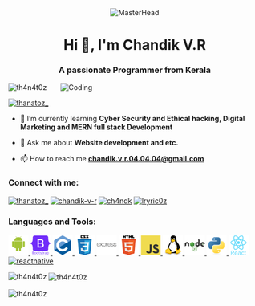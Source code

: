 <div align="center">
  <img src="https://user-images.githubusercontent.com/80781196/190216139-7697aa5a-c9a0-4bd6-80bf-3aca76a2e1c8.gif" alt="MasterHead"/>
</div>
<h1 align="center">Hi 👋, I'm Chandik V.R</h1>
<h3 align="center">A passionate Programmer from Kerala</h3>
<img align="right" alt="Coding" width="400" src="https://darkintheboy.com/wp-content/uploads/2014/02/tumblr_mvv8m3wzei1r9e2uvo1_500.gif">

<p align="left"> <img src="https://komarev.com/ghpvc/?username=th4n4t0z&label=Profile%20views&color=0e75b6&style=flat" alt="th4n4t0z" /> </p>

<p align="left"> <a href="https://twitter.com/thanatoz_" target="blank"><img src="https://img.shields.io/twitter/follow/thanatoz_?logo=twitter&style=for-the-badge" alt="thanatoz_" /></a> </p>

- 🌱 I’m currently learning **Cyber Security and Ethical hacking, Digital Marketing and MERN full stack Development**

- 💬 Ask me about **Website development and etc.**

- 📫 How to reach me **chandik.v.r.04.04.04@gmail.com**

<h3 align="left">Connect with me:</h3>
<p align="left">
<a href="https://twitter.com/thanatoz_" target="blank"><img align="center" src="https://raw.githubusercontent.com/rahuldkjain/github-profile-readme-generator/master/src/images/icons/Social/twitter.svg" alt="thanatoz_" height="30" width="40" /></a>
<a href="https://linkedin.com/in/chandik-v-r" target="blank"><img align="center" src="https://raw.githubusercontent.com/rahuldkjain/github-profile-readme-generator/master/src/images/icons/Social/linked-in-alt.svg" alt="chandik-v-r" height="30" width="40" /></a>
<a href="https://instagram.com/ch4ndk" target="blank"><img align="center" src="https://raw.githubusercontent.com/rahuldkjain/github-profile-readme-generator/master/src/images/icons/Social/instagram.svg" alt="ch4ndk" height="30" width="40" /></a>
<a href="https://www.youtube.com/c/lryric0z" target="blank"><img align="center" src="https://raw.githubusercontent.com/rahuldkjain/github-profile-readme-generator/master/src/images/icons/Social/youtube.svg" alt="lryric0z" height="30" width="40" /></a>
</p>

<h3 align="left">Languages and Tools:</h3>
<p align="left"> <a href="https://developer.android.com" target="_blank" rel="noreferrer"> <img src="https://raw.githubusercontent.com/devicons/devicon/master/icons/android/android-original-wordmark.svg" alt="android" width="40" height="40"/> </a> <a href="https://getbootstrap.com" target="_blank" rel="noreferrer"> <img src="https://raw.githubusercontent.com/devicons/devicon/master/icons/bootstrap/bootstrap-plain-wordmark.svg" alt="bootstrap" width="40" height="40"/> </a> <a href="https://www.cprogramming.com/" target="_blank" rel="noreferrer"> <img src="https://raw.githubusercontent.com/devicons/devicon/master/icons/c/c-original.svg" alt="c" width="40" height="40"/> </a> <a href="https://www.w3schools.com/css/" target="_blank" rel="noreferrer"> <img src="https://raw.githubusercontent.com/devicons/devicon/master/icons/css3/css3-original-wordmark.svg" alt="css3" width="40" height="40"/> </a> <a href="https://expressjs.com" target="_blank" rel="noreferrer"> <img src="https://raw.githubusercontent.com/devicons/devicon/master/icons/express/express-original-wordmark.svg" alt="express" width="40" height="40"/> </a> <a href="https://www.w3.org/html/" target="_blank" rel="noreferrer"> <img src="https://raw.githubusercontent.com/devicons/devicon/master/icons/html5/html5-original-wordmark.svg" alt="html5" width="40" height="40"/> </a> <a href="https://developer.mozilla.org/en-US/docs/Web/JavaScript" target="_blank" rel="noreferrer"> <img src="https://raw.githubusercontent.com/devicons/devicon/master/icons/javascript/javascript-original.svg" alt="javascript" width="40" height="40"/> </a> <a href="https://www.linux.org/" target="_blank" rel="noreferrer"> <img src="https://raw.githubusercontent.com/devicons/devicon/master/icons/linux/linux-original.svg" alt="linux" width="40" height="40"/> </a> <a href="https://nodejs.org" target="_blank" rel="noreferrer"> <img src="https://raw.githubusercontent.com/devicons/devicon/master/icons/nodejs/nodejs-original-wordmark.svg" alt="nodejs" width="40" height="40"/> </a> <a href="https://www.python.org" target="_blank" rel="noreferrer"> <img src="https://raw.githubusercontent.com/devicons/devicon/master/icons/python/python-original.svg" alt="python" width="40" height="40"/> </a> <a href="https://reactjs.org/" target="_blank" rel="noreferrer"> <img src="https://raw.githubusercontent.com/devicons/devicon/master/icons/react/react-original-wordmark.svg" alt="react" width="40" height="40"/> </a> <a href="https://reactnative.dev/" target="_blank" rel="noreferrer"> <img src="https://reactnative.dev/img/header_logo.svg" alt="reactnative" width="40" height="40"/> </a> </p>

<p><img align="left" src="https://github-readme-stats.vercel.app/api/top-langs?username=th4n4t0z&show_icons=true&locale=en&layout=compact" alt="th4n4t0z" /></p>

<p>&nbsp;<img align="center" src="https://github-readme-stats.vercel.app/api?username=th4n4t0z&show_icons=true&locale=en" alt="th4n4t0z" /></p>

<p><img align="center" src="https://github-readme-streak-stats.herokuapp.com/?user=th4n4t0z&" alt="th4n4t0z" /></p>
